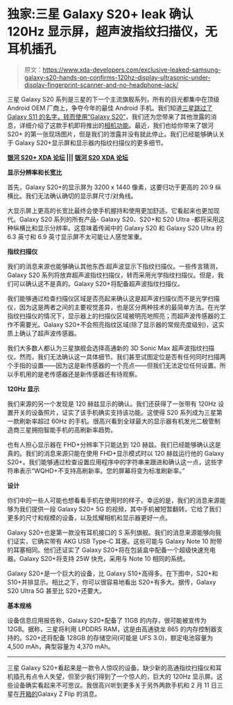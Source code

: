 # 独家:三星 Galaxy S20+ leak 确认 120Hz 显示屏，超声波指纹扫描仪，无耳机插孔

> 原文：<https://www.xda-developers.com/exclusive-leaked-samsung-galaxy-s20-hands-on-confirms-120hz-display-ultrasonic-under-display-fingerprint-scanner-and-no-headphone-jack/>

三星 Galaxy S20 系列是三星的下一个主流旗舰系列，所有的目光都集中在顶级 Android OEM 厂商上，争夺今年的最佳 Android 手机。我们知道[三星跳过了 Galaxy S11 的名字，转而使用“Galaxy S20”](https://www.xda-developers.com/samsung-galaxy-s11-could-be-galaxy-s20/)，我们还为您带来了其他泄露的消息，详细介绍了这款手机即将推出的[相机功能](https://www.xda-developers.com/samsung-one-ui-update-leaked-details-galaxy-s20-camera-fold-2-charging/)。最近，我们也给你带来了银河 S20+ 的第一张现场图片，但是我们的泄露并没有就此停止。我们已经能够确认关于 Galaxy S20+显示屏和显示器内指纹扫描仪的更多细节。

**[银河 S20+ XDA 论坛](https://forum.xda-developers.com/galaxy-s20-plus) ||| [银河 S20 XDA 论坛](https://forum.xda-developers.com/galaxy-s20)**

**显示分辨率和长宽比**

首先，Galaxy S20+的显示屏为 3200 x 1440 像素，这要归功于更高的 20:9 纵横比。我们无法确认确切的显示屏尺寸/对角线。

大显示屏上更高的长宽比最终会使手机握持和使用更加舒适。它看起来也更加现代。Galaxy S20 系列的所有产品- Galaxy S20、S20+和 S20 Ultra -都将采用这种纵横比和显示分辨率。这意味着传闻中的 Galaxy S20 和 Galaxy S20 Ultra 的 6.3 英寸和 6.9 英寸显示屏不太可能让人感觉笨重。

**指纹扫描仪**

我们的消息来源也能够确认其他东西:超声波显示下指纹扫描仪。一些传言猜测，Galaxy S20 系列将放弃超声波指纹扫描仪，转而采用光学指纹扫描仪。但是，我们可以确认这不是真的。Galaxy S20+将配备超声波指纹扫描仪。

我们能够通过检查扫描仪区域是否亮起来确认这是超声波扫描仪而不是光学扫描仪，因为这是两者之间的主要视觉差异，也是区分两种技术的最简单方法。在光学指纹扫描仪的情况下，显示器上的扫描仪区域被明亮地照亮；而超声波传感器的工作不需要光。Galaxy S20+不会照亮指纹区域(除了显示器的常规亮度级别)，这实质上确认了超声波传感器。

我们大多数人都认为三星旗舰会选择高通新的 3D Sonic Max 超声波指纹扫描仪。然而，我们无法确认这一具体细节。我们甚至试图定位是否有任何同时扫描两个手指的设置——因为这是新传感器的一个亮点——但我们无法定位任何设置。所以手机用的是老传感器还是新传感器还有待观察。

**120Hz 显示**

我们来源的另一个发现是 120 赫兹显示的确认。我们还获得了一张带有 120Hz 设置开关的设备照片，证实了该手机确实支持该功能。这使得 S20 系列成为三星第一款刷新率超过 60Hz 的手机。很高兴看到全球最大的显示器有机发光二极管制造商三星拥抱智能手机的高刷新率趋势。

也有人担心显示器在 FHD+分辨率下只能达到 120 赫兹。我们已经能够确认这是真的。我们的消息来源只能在使用 FHD+显示模式时以 120 赫兹运行他的 Galaxy S20+。我们能够通过检查设置应用程序中的字符串来跟进和确认这一点，这些字符串表示“WQHD+不支持高刷新率。您的屏幕将变为标准刷新率。”

**设计**

你们中的一些人可能也想看看手机在使用时的样子。幸运的是，我们的消息来源能够为我们提供一段 Galaxy S20+ 5G 的视频，其中手机被短暂翻转。它给了我们更多的尺寸和规模的设备，以及炫耀相机和显示器更好一点。

Galaxy S20+也是第一款没有耳机接口的 S 系列旗舰。我们的消息来源能够向我们证实，它确实带有 AKG USB Type-C 耳塞。这些可能与 Galaxy Note 10 附带的耳塞相同。他们还证实了 Galaxy S20+将在包装盒中配备一个超级快速充电器。Galaxy S20+将支持 25W 快充，采用与 Note 10 相同的系统。

Galaxy S20+是一个巨大的设备，比 Galaxy S10+高得多。在下图中，S20+和 S10+并排显示。相比之下，你可以很容易地看出 S20+有多大。据传，Galaxy S20 Ultra 5G 甚至比 S20+还要大。

**基本规格**

设备信息应用报告称，Galaxy S20+配备了 11GB 的内存，很可能被宣传为 12GB。据称，三星将利用 LPDDR5 RAM，这是由高通骁龙 865 的内存控制器支持的。S20+还将配备 128GB 的存储空间(可能是 UFS 3.0)，额定电池容量为 4,500 mAh，典型容量为 4,370 mAh。

* * *

三星 Galaxy S20+看起来是一款令人惊叹的设备。缺少新的高通指纹扫描仪和耳机插孔有点令人失望，但至少我们得到了一个惊人的，巨大的 120Hz 显示屏。这些设备确实看起来不可思议。我很高兴听到更多关于另外两款手机和 2 月 11 日三星在[开箱的](https://shop-links.co/1723012953163775422)Galaxy Z Flip 的消息。